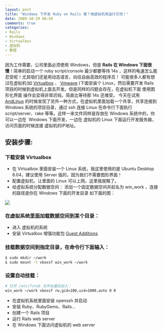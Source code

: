 ```yaml
---
layout: post
title: "Windows 下开发 Ruby on Rails 慢？用虚拟机来运行它吧！"
date: 2009-10-29 08:59
comments: true
categories: 
- Rails
- Windows
- Virtualbox
- 虚拟机
- 教程
---
```

因为工作需要，公司里面必须使用 Windows，但是 <strong>Rails 在 Windows 下面很慢</strong>！简单的启动一个 ruby script/console 最少都要等待 14s ，这样的龟速怎么能忍受呢！尤其咱们还是用动态语言，向往自由高效的程序员！
可能很多人都有想过在虚拟机(如 <a href="http://www.virtualbox.org" target="_blank">Virtualbox</a> 、 <a href="http://www.vmware.com" target="_blank">Vmwave</a> )下面安装个 Linux，然后需要开发 Rails 项目的时候到虚拟机上面去开发。但是同样的问题会存在，在虚拟机下面 使用图形化界面 操作会显得非常迟钝，简直比等待那 14s 还难受。
今天在试用 <a href="http://www.andlinux.org" target="_blank">AndLinux</a> 的时候发现了另外一种方式，在虚拟机里面加载一个共享，共享连接到 Windows 系统的项目目录，通过 ssh 连接 Linux 在命令行下面执行 script/server、rake 等等。这样一来文件同样是存放在 Windows 系统中的，你可以一边在&nbsp; Windows 下面开发，一边在 虚拟机的 Linux 下面运行开发服务器，访问页面的时候连接 虚拟机的IP地址。

<!-- more -->
## 安装步骤:

### 下载安装 Virtualbox

* 在 Virtualbox 里面安装一个 Linux 系统，我这里使用的是 Ubuntu Desktop 8.04，建议使用 Server 版的，因为我们不需要图形界面！
* 配置虚拟机，让里面的 Linux 可以上网，这里我就略了。
* 给虚拟系统分配数据空间： 添加一个固定数据空间并起名为 win_work ，连接的路径是你在 Windows 下面的开发目录 如下面的图：

<a href="http://www.flickr.com/photos/huacnlee/4055086870/sizes/o/" target="_blank"><img src="http://farm3.static.flickr.com/2540/4055086870_2fee1e4e6f.jpg" border="0" /></a>

### 在虚拟系统里面加载数据空间到某个目录：

* 进入 虚拟机的系统
* 安装 Virtualbox 增强功能包 [Guest Additions](http://www.dedoimedo.com/computers/virtualbox-guest-addons.html)

### 挂载数据空间到指定目录，在命令行下面输入：

```bash
$ sudo mkdir ~/work
$ sudo mount -t vboxsf win_work ~/work
```

### 设置自动挂载：

```bash
# 打开 /etc/fstab 文件在最后加入：
win_work ~/work vboxsf rw,gid=100,uid=1000,auto 0 0
```

* 在虚拟机系统里面安装 openssh 并启动
* 安装 Ruby、RubyGems、Rails...
* 创建一个 Rails 项目
* 运行 Rails web server
* 在 Windows 下面访问虚拟机的 web server
